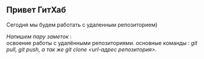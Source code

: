 ## **Привет ГитХаб**
Сегодня мы будем работать с удаленным репозиторием)
  
  *Напишем пару заметок* :  
  освоение работы с удалёнными репозиториями.
  основные команды : _git pull, git push, а так же git clone <url-адрес репозитория>._
  